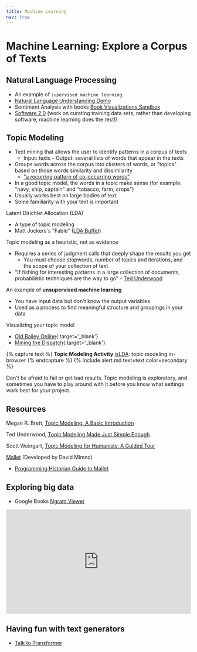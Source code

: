 ```yaml
---
title: Machine Learning
nav: true
---
```


# Machine Learning: Explore a Corpus of Texts

## Natural Language Processing
- An example of `supervised machine learning`
- [Natural Language Understanding Demo](https://natural-language-understanding-demo.ng.bluemix.net/)
- Sentiment Analysis with books [Book Visualizations Sandbox](https://observablehq.com/@bmschmidt/book-visualizations-sandbox?htid=pst.000061166424)
- [Software 2.0](https://medium.com/@karpathy/software-2-0-a64152b37c35) (work on curating training data sets, rather than developing software, machine learning does the rest!)

## Topic Modeling

- Text mining that allows the user to identify patterns in a corpus of texts
    - Input: texts - Output: several lists of words that appear in the texts
- Groups words across the corpus into clusters of words, or "topics" based on those words similarity and dissimilarity
    - ["a recurring pattern of co-occurring words"](https://twitter.com/footnotesrising/status/264823621799780353)
- In a good topic model, the words in a topic make sense (for example: "navy, ship, captain" and "tobacco, farm, crops")
- Usually works best on large bodies of text
- Some familiarity with your text is important

Latent Dirichlet Allocation (LDA)
- A type of topic modeling
- Matt Jockers's "Fable" ([LDA Buffet](http://www.matthewjockers.net/2011/09/29/the-lda-buffet-is-now-open-or-latent-dirichlet-allocation-for-english-majors/))

Topic modeling as a heuristic, not as evidence
- Requires a series of judgment calls that deeply shape the results you get
    - You must choose stopwords, number of topics and iterations, and the scope of your collection of text
- "If fishing for interesting patterns in a large collection of documents, probabilistic techniques are the way to go" - [Ted Underwood](https://tedunderwood.com/2012/04/07/topic-modeling-made-just-simple-enough/)

An example of **unsupervised machine learning**
- You have input data but don't know the output variables
- Used as a process to find meaningful structure and groupings in your data

Visualizing your topic model
- [Old Bailey Online](https://www.oldbaileyonline.org/){:target='_blank'}
- [Mining the Dispatch](http://dsl.richmond.edu/dispatch/pages/intro){:target='_blank'}

{% capture text %}
**Topic Modeling Activity** 
[jsLDA](https://mimno.infosci.cornell.edu/jsLDA/): topic modeling in-browser
{% endcapture %}
{% include alert.md text=text color=secondary %}

Don't be afraid to fail or get bad results. Topic modeling is exploratory, and sometimes you have to play around with it before you know what settings work best for your project.

## Resources

Megan R. Brett, [Topic Modeling: A Basic Introduction](http://journalofdigitalhumanities.org/2-1/topic-modeling-a-basic-introduction-by-megan-r-brett/)

Ted Underwood, [Topic Modeling Made Just Simple Enough](https://tedunderwood.com/2012/04/07/topic-modeling-made-just-simple-enough/)

Scott Weingart, [Topic Modeling for Humanists: A Guided Tour](http://www.scottbot.net/HIAL/index.html@p=19113.html)

[Mallet](http://mallet.cs.umass.edu/) (Developed by David Mimno)
- [Programming Historian Guide to Mallet](https://programminghistorian.org/en/lessons/topic-modeling-and-mallet)


## Exploring big data
- Google Books [Ngram Viewer](https://books.google.com/ngrams)

<div style="max-width:854px"><div style="position:relative;height:0;padding-bottom:56.25%"><iframe src="https://embed.ted.com/talks/lang/en/what_we_learned_from_5_million_books" width="854" height="480" style="position:absolute;left:0;top:0;width:100%;height:100%" frameborder="0" scrolling="no" allowfullscreen></iframe></div></div>

## Having fun with text generators
- [Talk to Transformer](https://talktotransformer.com/)